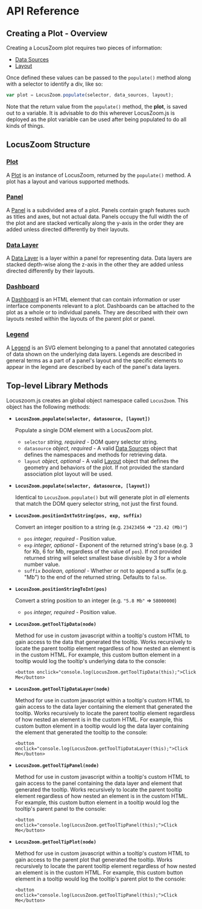 # API Reference

## Creating a Plot - Overview

Creating a LocusZoom plot requires two pieces of information:

* [Data Sources](data-sources.md)
* [Layout](layouts.md)

Once defined these values can be passed to the `populate()` method along with a selector to identify a div, like so:

```javascript
var plot = LocusZoom.populate(selector, data_sources, layout); 
```

Note that the return value from the `populate()` method, the **plot**, is saved out to a variable. It is advisable to do this wherever LocusZoom.js is deployed as the plot variable can be used after being populated to do all kinds of things.

## LocusZoom Structure

### [Plot](plot.md)

A [Plot](plot.md) is an instance of LocusZoom, returned by the `populate()` method. A plot has a layout and various supported methods.

### [Panel](panel.md)

A [Panel](panel.md) is a subdivided area of a plot. Panels contain graph features such as titles and axes, but not actual data. Panels occupy the full width the of the plot and are stacked vertically along the y-axis in the order they are added unless directed differently by their layouts.

### [Data Layer](data-layer.md)

A [Data Layer](data-layer.md) is a layer within a panel for representing data. Data layers are stacked depth-wise along the z-axis in the other they are added unless directed differently by their layouts.

### [Dashboard](dashboard.md)

A [Dashboard](dashboard.md) is an HTML element that can contain information or user interface components relevant to a plot. Dashboards can be attached to the plot as a whole or to individual panels. They are described with their own layouts nested within the layouts of the parent plot or panel.

### [Legend](legend.md)

A [Legend](legend.md) is an SVG element belonging to a panel that annotated categories of data shown on the underlying data layers. Legends are described in general terms as a part of a panel's layout and the specific elements to appear in the legend are described by each of the panel's data layers.

## Top-level Library Methods

Locuszoom.js creates an global object namespace called `LocusZoom`. This object has the following methods:

* **`LocusZoom.populate(selector, datasource, [layout])`**  
  
  Populate a single DOM element with a LocusZoom plot.  
  * `selector` *string, required* - DOM query selector string.  
  * `datasource` *object, required* - A valid [Data Sources](data-sources.md) object that defines the namespaces and methods for retrieving data.  
  * `layout` *object, optional* - A valid [Layout](layouts.md) object that defines the geometry and behaviors of the plot. If not provided the standard association plot layout will be used.  

* **`LocusZoom.populate(selector, datasource, [layout])`**  
  
  Identical to `LocusZoom.populate()` but will generate plot in *all* elements that match the DOM query selector string, not just the first found.  

* **`LocusZoom.positionIntToString(pos, exp, suffix)`**  
  
  Convert an integer position to a string (e.g. `23423456` => `"23.42 (Mb)"`)  
  * `pos` *integer, required* - Position value.  
  * `exp` *integer, optional* - Exponent of the returned string's base (e.g. 3 for Kb, 6 for Mb, regardless of the value of `pos`). If not provided returned string will select smallest base divisible by 3 for a whole number value.   
  * `suffix` *boolean, optional* - Whether or not to append a suffix (e.g. "Mb") to the end of the returned string. Defaults to `false`.  

* **`LocusZoom.positionStringToInt(pos)`**  
  
  Convert a string position to an integer (e.g. `"5.8 Mb"` => `58000000`)
  * `pos` *integer, required* - Position value.  

* **`LocusZoom.getToolTipData(node)`**  

  Method for use in custom javascript within a tooltip's custom HTML to gain access to the data that generated the tooltip. Works recursively to locate the parent tooltip element regardless of how nested an element is in the custom HTML. For example, this custom button element in a tooltip would log the tooltip's underlying data to the console:  
  
  `<button onclick="console.log(LocusZoom.getToolTipData(this);">Click Me</button>`  

* **`LocusZoom.getToolTipDataLayer(node)`**  

  Method for use in custom javascript within a tooltip's custom HTML to gain access to the data layer containing the element that generated the tooltip. Works recursively to locate the parent tooltip element regardless of how nested an element is in the custom HTML. For example, this custom button element in a tooltip would log the data layer containing the element that generated the tooltip to the console:  
  
  `<button onclick="console.log(LocusZoom.getToolTipDataLayer(this);">Click Me</button>`  

* **`LocusZoom.getToolTipPanel(node)`**  

  Method for use in custom javascript within a tooltip's custom HTML to gain access to the panel containing the data layer and element that generated the tooltip. Works recursively to locate the parent tooltip element regardless of how nested an element is in the custom HTML. For example, this custom button element in a tooltip would log the tooltip's parent panel to the console:  
  
  `<button onclick="console.log(LocusZoom.getToolTipPanel(this);">Click Me</button>`  

* **`LocusZoom.getToolTipPlot(node)`**  

  Method for use in custom javascript within a tooltip's custom HTML to gain access to the parent plot that generated the tooltip. Works recursively to locate the parent tooltip element regardless of how nested an element is in the custom HTML. For example, this custom button element in a tooltip would log the tooltip's parent plot to the console:  
  
  `<button onclick="console.log(LocusZoom.getToolTipPanel(this);">Click Me</button>`  
